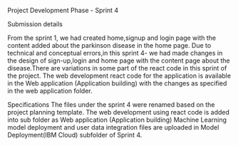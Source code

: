 Project Development Phase - Sprint 4

Submission details

From the sprint 1, we had created home,signup and login page with the content added about the parkinson disease in the home page. Due to technical and conceptual errors,in this sprint 4- we had made changes in the design of sign-up,login and home page with the content page about the disease.There are variations in some part of the react code in this sprint of the project. The web development react code for the application is available in the Web application (Application building) with the changes as specified in the web application folder.

Specifications
The files under the sprint 4 were renamed based on the project planning template.
The web development using react code is added into sub folder as Web application (Application building)
Machine Learning model deployment and user data integration files are uploaded in Model Deployment(IBM Cloud) subfolder of Sprint 4.
